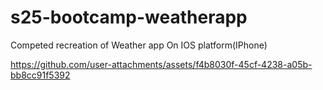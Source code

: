 # s25-bootcamp-weatherapp

Competed recreation of Weather app On IOS platform(IPhone)



https://github.com/user-attachments/assets/f4b8030f-45cf-4238-a05b-bb8cc91f5392

